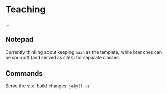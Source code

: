 # Teaching

…

## Notepad

Currently thinking about keeping `main` as the template, while branches can be spun off (and served as sites) for separate classes.

## Commands

Serve the site, build changes: `jekyll -s`
